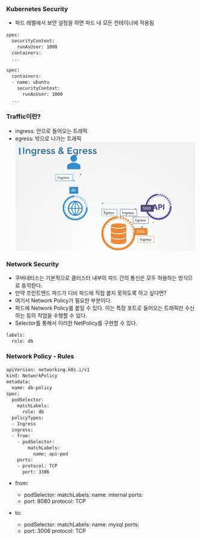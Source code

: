 ### Kubernetes Security
- 파드 레벨에서 보안 설정을 하면 파드 내 모든 컨테이너에 적용됨
```
spec:
  securityContext:
    runAsUser: 1000
  containers:
  ...
```
```
spec:
  containers:
  - name: ubuntu
    securityContext:
      runAsUser: 1000
  ...
```
### Traffic이란?
- ingress: 안으로 들어오는 트래픽
- egress: 밖으로 나가는 트래픽
![ingress_eggress](../../../images/ingress_eggress.png)

### Network Security
- 쿠버네티스는 기본적으로 클러스터 내부의 파드 간의 통신은 모두 허용하는 방식으로 동작한다.
- 만약 프런트엔드 파드가 디비 파드에 직접 붙지 못하도록 하고 싶다면?
- 여기서 Network Policy가 필요한 부분이다.
- 파드에 Network Policy를 붙일 수 있다. 이는 특정 포트로 들어오는 트래픽만 수신하는 등의 작업을 수행할 수 있다.
- Selector를 통해서 이러한 NetPolicy를 구현할 수 있다.
```
labels:
  role: db
```
### Network Policy - Rules
```
apiVersion: networking.k8s.i/v1
kind: NetworkPolicy
metadata:
  name: db-policy
spec:
  podSelector:
    matchLabels:
      role: db
  policyTypes:
  - Ingress
  ingress:
  - from:
    - podSelector:
        matchLabels:
          name: api-pod
    ports:
    - protocol: TCP
      port: 3306
```
- from:
    - podSelector:
        matchLabels:
          name: internal
    ports:
    - port: 8080
      protocol: TCP

- to:
  - podSelector:
      matchLabels:
        name: mysql
  ports:
  - port: 3006
    protocol: TCP
